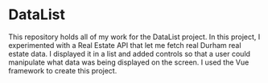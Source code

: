 # DataList

This repository holds all of my work for the DataList project. In this project, I experimented with a Real Estate API that let me fetch real Durham real estate data. I displayed it in a list and added controls so that a user could manipulate what data was being displayed on the screen. I used the Vue framework to create this project.
